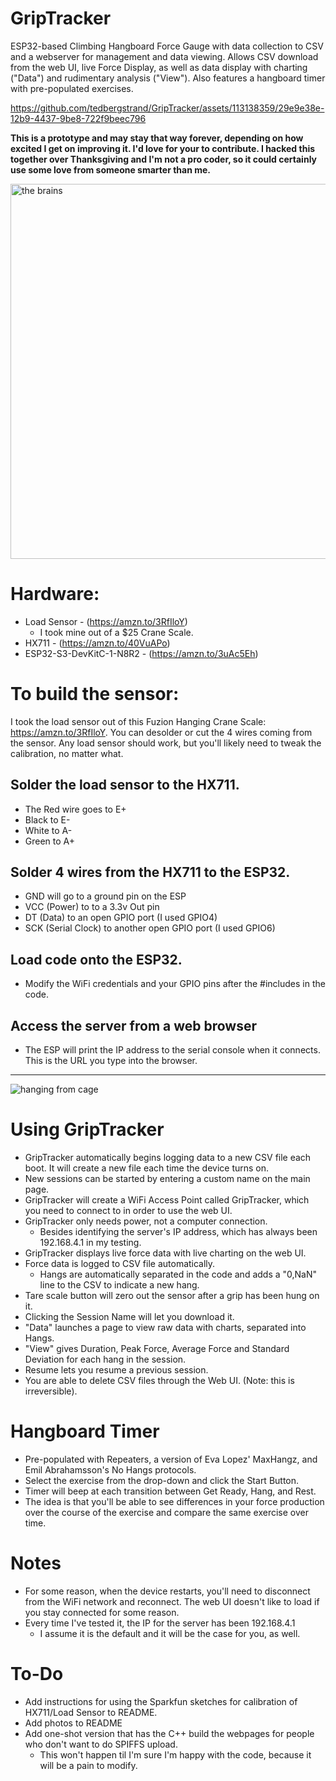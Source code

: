 # GripTracker
ESP32-based Climbing Hangboard Force Gauge with data collection to CSV and a webserver for management and data viewing. Allows CSV download from the web UI, live Force Display, as well as data display with charting ("Data") and rudimentary analysis ("View"). Also features a hangboard timer with pre-populated exercises.



https://github.com/tedbergstrand/GripTracker/assets/113138359/29e9e38e-12b9-4437-9be8-722f9beec796



__This is a prototype and may stay that way forever, depending on how excited I get on improving it. I'd love for your to contribute. I hacked this together over Thanksgiving and I'm not a pro coder, so it could certainly use some love from someone smarter than me.__

<img src="https://github.com/tedbergstrand/GripTracker/assets/113138359/84d90c9d-4fbb-48bf-9c7f-e951f2907dbd" alt="the brains" width="600">



# Hardware:
- Load Sensor - (https://amzn.to/3RfIloY)
  - I took mine out of a $25 Crane Scale. 
- HX711 - (https://amzn.to/40VuAPo)
- ESP32-S3-DevKitC-1-N8R2 - (https://amzn.to/3uAc5Eh)


# To build the sensor:

I took the load sensor out of this Fuzion Hanging Crane Scale: https://amzn.to/3RfIloY. You can desolder or cut the 4 wires coming from the sensor. Any load sensor should work, but you'll likely need to tweak the calibration, no matter what.

## Solder the load sensor to the HX711. 
- The Red wire goes to E+
- Black to E-
- White to A-
- Green to A+

## Solder 4 wires from the HX711 to the ESP32. 
- GND will go to a ground pin on the ESP
- VCC (Power) to to a 3.3v Out pin
- DT (Data) to an open GPIO port (I used GPIO4)
- SCK (Serial Clock) to another open GPIO port (I used GPIO6)

## Load code onto the ESP32.
- Modify the WiFi credentials and your GPIO pins after the \#includes in the code.

## Access the server from a web browser
- The ESP will print the IP address to the serial console when it connects. This is the URL you type into the browser.

---
![hanging from cage](https://github.com/tedbergstrand/GripTracker/assets/113138359/9192a0df-7f57-49b6-aee0-231cb9d2e876)

# Using GripTracker
- GripTracker automatically begins logging data to a new CSV file each boot. It will create a new file each time the device turns on.
- New sessions can be started by entering a custom name on the main page.
- GripTracker will create a WiFi Access Point called GripTracker, which you need to connect to in order to use the web UI.
- GripTracker only needs power, not a computer connection.
  - Besides identifying the server's IP address, which has always been 192.168.4.1 in my testing.
- GripTracker displays live force data with live charting on the web UI.
- Force data is logged to CSV file automatically.
  - Hangs are automatically separated in the code and adds a "0,NaN" line to the CSV to indicate a new hang.
- Tare scale button will zero out the sensor after a grip has been hung on it.
- Clicking the Session Name will let you download it.
- "Data" launches a page to view raw data with charts, separated into Hangs.
- "View" gives Duration, Peak Force, Average Force and Standard Deviation for each hang in the session.
- Resume lets you resume a previous session.
- You are able to delete CSV files through the Web UI. (Note: this is irreversible).

# Hangboard Timer
- Pre-populated with Repeaters, a version of Eva Lopez' MaxHangz, and Emil Abrahamsson's No Hangs protocols.
- Select the exercise from the drop-down and click the Start Button.
- Timer will beep at each transition between Get Ready, Hang, and Rest.
- The idea is that you'll be able to see differences in your force production over the course of the exercise and compare the same exercise over time.

# Notes
- For some reason, when the device restarts, you'll need to disconnect from the WiFi network and reconnect. The web UI doesn't like to load if you stay connected for some reason.
- Every time I've tested it, the IP for the server has been 192.168.4.1
  - I assume it is the default and it will be the case for you, as well.
 
# To-Do
- Add instructions for using the Sparkfun sketches for calibration of HX711/Load Sensor to README.
- Add photos to README
- Add one-shot version that has the C++ build the webpages for people who don't want to do SPIFFS upload.
  - This won't happen til I'm sure I'm happy with the code, because it will be a pain to modify.
